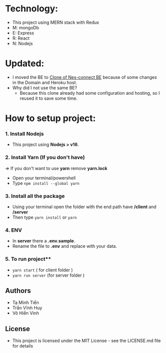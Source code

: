 # Technology:

- This project using MERN stack with Redux
- M: mongoDb
- E: Express
- R: React
- N: Nodejs

# Updated:

- I moved the BE to [Clone of Nes-connect BE](https://github.com/meoli159/nesconnect-BE) because of some changes in the Domain and Heroku host.
- Why did I not use the same BE?
  - Because this clone already had some configuration and hosting, so I reused it to save some time.

# How to setup project:

### 1. Install Nodejs

- This project using **Nodejs > v16**.

### 2. Install Yarn (If you don't have)

=> If you don't want to use **yarn** remove **yarn.lock**

- Open your terminal/powershell
- Type `npm install --global yarn`

### 3. Install all the package

- Using your terminal open the folder with the end path have **/client** and **/server**
- Then type `yarn install` or `yarn`

### 4. ENV

- In **server** there a **.env.sample**.
- Rename the file to **.env** and replace with your data.

### 5. To run project\*\*

- `yarn start` ( for client folder )
- `yarn run server` (for server folder )

## Authors

- Tạ Minh Tiến
- Trần Vĩnh Huy
- Võ Hiển Vinh

## License

- This project is licensed under the MIT License - see the LICENSE.md file for details
